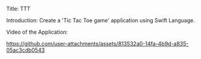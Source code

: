 Title:
TTT

Introduction:
Create a 'Tic Tac Toe game' application using Swift Language.

Video of the Application: 


https://github.com/user-attachments/assets/813532a0-14fa-4b9d-a835-05ac3cdb0543

